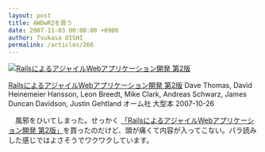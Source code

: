 ```yaml
---
layout: post
title: AWDwR2を買う
date: 2007-11-03 00:00:00 +0900
author: Tsukasa OISHI
permalink: /articles/266
---
```


 [![RailsによるアジャイルWebアプリケーション開発 第2版](https://images-na.ssl-images-amazon.com/images/I/51Y%2BviLzM5L._SL160_.jpg "RailsによるアジャイルWebアプリケーション開発 第2版")](http://www.amazon.co.jp/Rails%E3%81%AB%E3%82%88%E3%82%8B%E3%82%A2%E3%82%B8%E3%83%A3%E3%82%A4%E3%83%ABWeb%E3%82%A2%E3%83%97%E3%83%AA%E3%82%B1%E3%83%BC%E3%82%B7%E3%83%A7%E3%83%B3%E9%96%8B%E7%99%BA-%E7%AC%AC2%E7%89%88-Dave-Thomas/dp/4274066967%3FSubscriptionId%3DAKIAIKJECTBTL3JTYTKA%26tag%3Dkaeruspoon-22%26linkCode%3Dxm2%26camp%3D2025%26creative%3D165953%26creativeASIN%3D4274066967)

 [RailsによるアジャイルWebアプリケーション開発 第2版](http://www.amazon.co.jp/Rails%E3%81%AB%E3%82%88%E3%82%8B%E3%82%A2%E3%82%B8%E3%83%A3%E3%82%A4%E3%83%ABWeb%E3%82%A2%E3%83%97%E3%83%AA%E3%82%B1%E3%83%BC%E3%82%B7%E3%83%A7%E3%83%B3%E9%96%8B%E7%99%BA-%E7%AC%AC2%E7%89%88-Dave-Thomas/dp/4274066967%3FSubscriptionId%3DAKIAIKJECTBTL3JTYTKA%26tag%3Dkaeruspoon-22%26linkCode%3Dxm2%26camp%3D2025%26creative%3D165953%26creativeASIN%3D4274066967)
Dave Thomas, David Heinemeier Hansson, Leon Breedt, Mike Clark, Andreas Schwarz, James Duncan Davidson, Justin Gehtland
オーム社
大型本
2007-10-26

　風邪をひいてしまった。せっかく [「RailsによるアジャイルWebアプリケーション開発 第2版」](http://www.amazon.co.jp/Rails%E3%81%AB%E3%82%88%E3%82%8B%E3%82%A2%E3%82%B8%E3%83%A3%E3%82%A4%E3%83%ABWeb%E3%82%A2%E3%83%97%E3%83%AA%E3%82%B1%E3%83%BC%E3%82%B7%E3%83%A7%E3%83%B3%E9%96%8B%E7%99%BA-%E7%AC%AC2%E7%89%88-Dave-Thomas/dp/4274066967%3FSubscriptionId%3DAKIAIKJECTBTL3JTYTKA%26tag%3Dkaeruspoon-22%26linkCode%3Dxm2%26camp%3D2025%26creative%3D165953%26creativeASIN%3D4274066967)を買ったのだけど、頭が痛くて内容が入ってこない。パラ読みした感じではよさそうでワクワクしています。
